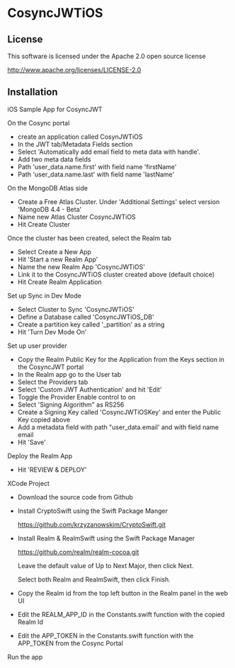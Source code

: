 # CosyncJWTiOS

## License

This software is licensed under the Apache 2.0 open source license

http://www.apache.org/licenses/LICENSE-2.0

## Installation

iOS Sample App for CosyncJWT

On the Cosync portal

* create an application called CosynJWTiOS
* In the JWT tab/Metadata Fields section
* Select 'Automatically add email field to meta data with handle'.
* Add two meta data fields
* Path 'user_data.name.first' with field name 'firstName'
* Path 'user_data.name.last' with field name 'lastName'

On the MongoDB Atlas side

* Create a Free Atlas Cluster. Under 'Additional Settings' select version 'MongoDB 4.4 - Beta'
* Name new Atlas Cluster CosyncJWTiOS
* Hit Create Cluster

Once the cluster has been created, select the Realm tab 

* Select Create a New App
* Hit 'Start a new Realm App'
* Name the new Realm App 'CosyncJWTiOS'
* Link it to the CosyncJWTiOS cluster created above (default choice)
* Hit Create Realm Application

Set up Sync in Dev Mode

* Select Cluster to Sync 'CosyncJWTiOS'
* Define a Database called 'CosyncJWTiOS_DB'
* Create a partition key called '_partition' as a string
* Hit 'Turn Dev Mode On'

Set up user provider 

* Copy the Realm Public Key for the Application from the Keys section in the CosyncJWT portal
* In the Realm app go to the User tab
* Select the Providers tab
* Select 'Custom JWT Authentication' and hit 'Edit'
* Toggle the Provider Enable control to on
* Select 'Signing Algorithm" as RS256
* Create a Signing Key called 'CosyncJWTiOSKey' and enter the Public Key copied above
* Add a metadata field with path "user_data.email' and with field name email
* Hit 'Save'

Deploy the Realm App

* Hit 'REVIEW & DEPLOY'

XCode Project

* Download the source code from Github
* Install CryptoSwift using the Swift Package Manger

    https://github.com/krzyzanowskim/CryptoSwift.git

* Install Realm & RealmSwift using the Swift Package Manager

    https://github.com/realm/realm-cocoa.git

    Leave the default value of Up to Next Major, then click Next.
    
    Select both Realm and RealmSwift, then click Finish.

* Copy the Realm id from the top left button in the Realm panel in the web UI
* Edit the REALM_APP_ID in the Constants.swift function with the copied Realm Id
* Edit the APP_TOKEN in the Constants.swift function with the APP_TOKEN from the Cosync Portal

Run the app
